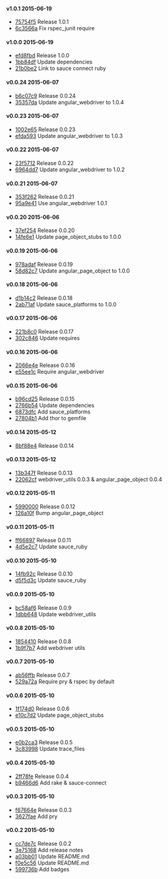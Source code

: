 #### v1.0.1 2015-06-19

- [75754f5](https://github.com/bootstraponline/angular_automation/commit/75754f5d7b8a98cb71e9cac78140e6c6af368471) Release 1.0.1
- [6c3566a](https://github.com/bootstraponline/angular_automation/commit/6c3566a97b503979945b299c4f23905774f8942d) Fix rspec_junit require


#### v1.0.0 2015-06-19

- [efd8fbd](https://github.com/bootstraponline/angular_automation/commit/efd8fbd532b7540d75a698d3568bfd5bec126914) Release 1.0.0
- [1bb84df](https://github.com/bootstraponline/angular_automation/commit/1bb84dfabaf560035b04d8aa45b534bcde7f4930) Update dependencies
- [21b0be2](https://github.com/bootstraponline/angular_automation/commit/21b0be253f8ac27773ccc0d7f05ac781bd6bec40) Link to sauce connect ruby


#### v0.0.24 2015-06-07

- [b6c07c9](https://github.com/bootstraponline/angular_automation/commit/b6c07c9c899b1e944b58f8dedab3850313679fe6) Release 0.0.24
- [35357da](https://github.com/bootstraponline/angular_automation/commit/35357dab8fa69b24084cc04489f183b0dc3d3761) Update angular_webdriver to 1.0.4


#### v0.0.23 2015-06-07

- [1002e65](https://github.com/bootstraponline/angular_automation/commit/1002e65685ccbbfb2eef148d18bca32f369746a7) Release 0.0.23
- [efda593](https://github.com/bootstraponline/angular_automation/commit/efda593dda62831c7d24d4ced9642fc9716567ff) Update angular_webdriver to 1.0.3


#### v0.0.22 2015-06-07

- [23f5712](https://github.com/bootstraponline/angular_automation/commit/23f5712c6216293f136e514580d3654b4f346610) Release 0.0.22
- [6964dd7](https://github.com/bootstraponline/angular_automation/commit/6964dd70732c123c299b46537e3bf9b33cb611fd) Update angular_webdriver to 1.0.2


#### v0.0.21 2015-06-07

- [353f262](https://github.com/bootstraponline/angular_automation/commit/353f262deed5fe2eb255d53eecedb79d2793cdf8) Release 0.0.21
- [95a9e41](https://github.com/bootstraponline/angular_automation/commit/95a9e41265ba0c4e494c47585ca1f52cc247b5cc) Use angular_webdriver 1.0.1


#### v0.0.20 2015-06-06

- [37ef254](https://github.com/bootstraponline/angular_automation/commit/37ef2548a334a0ed56de469ec432b916482eea1e) Release 0.0.20
- [14fe6e1](https://github.com/bootstraponline/angular_automation/commit/14fe6e15a84a36a13157b29c3f057bdcba271a11) Update page_object_stubs to 1.0.0


#### v0.0.19 2015-06-06

- [978adaf](https://github.com/bootstraponline/angular_automation/commit/978adaf11a10715c0ceef481e730601010375fc7) Release 0.0.19
- [58d82c7](https://github.com/bootstraponline/angular_automation/commit/58d82c7f1793db5daacb9f4f00bca3b5b297039c) Update angular_page_object to 1.0.0


#### v0.0.18 2015-06-06

- [d1b14c2](https://github.com/bootstraponline/angular_automation/commit/d1b14c2bcf9a41f5b47527b51362d811891611e6) Release 0.0.18
- [2ab71af](https://github.com/bootstraponline/angular_automation/commit/2ab71affa161fb8422d655c3af6024511f9ec7b9) Update sauce_platforms to 1.0.0


#### v0.0.17 2015-06-06

- [221b8c0](https://github.com/bootstraponline/angular_automation/commit/221b8c09ee7696fca8107fb106f0e464f7542c96) Release 0.0.17
- [302c846](https://github.com/bootstraponline/angular_automation/commit/302c846c41d0238a971b3c06c28f39f44eeca3e3) Update requires


#### v0.0.16 2015-06-06

- [2066e4e](https://github.com/bootstraponline/angular_automation/commit/2066e4ea33386f2ecf6ffdcc0f970753ce9b9b96) Release 0.0.16
- [e55ee1c](https://github.com/bootstraponline/angular_automation/commit/e55ee1c4c752f85f0af5956292109c03b523bca2) Require angular_webdriver


#### v0.0.15 2015-06-06

- [b96cd25](https://github.com/bootstraponline/angular_automation/commit/b96cd2591f94191452746229bd09388387ff7a08) Release 0.0.15
- [2766b54](https://github.com/bootstraponline/angular_automation/commit/2766b54d67e0fdb342ee85bac2eab772c4d63781) Update dependencies
- [6873dfc](https://github.com/bootstraponline/angular_automation/commit/6873dfc82f98b5fb13bde930283a8e610f7b7e88) Add sauce_platforms
- [27804b1](https://github.com/bootstraponline/angular_automation/commit/27804b12ea093d19f5f4afa2bc43ab91f154965d) Add thor to gemfile


#### v0.0.14 2015-05-12

- [8bf88e4](https://github.com/bootstraponline/angular_automation/commit/8bf88e4cfbf7476c0e99e8b441a984b1e861a1bc) Release 0.0.14


#### v0.0.13 2015-05-12

- [13b347f](https://github.com/bootstraponline/angular_automation/commit/13b347fda966e465a2c0dd15cb95d1932fdd6caa) Release 0.0.13
- [22062cf](https://github.com/bootstraponline/angular_automation/commit/22062cf331abeff2e904078bf951ac6a7387b973) webdriver_utils 0.0.3 & angular_page_object 0.0.4


#### v0.0.12 2015-05-11

- [5990000](https://github.com/bootstraponline/angular_automation/commit/59900006b8f412cc356ab350021e1ea6b388a277) Release 0.0.12
- [126a10f](https://github.com/bootstraponline/angular_automation/commit/126a10f6d83066725b1268cd7b7e388663c828ca) Bump angular_page_object


#### v0.0.11 2015-05-11

- [ff66897](https://github.com/bootstraponline/angular_automation/commit/ff66897834b41e32f59e961372102a1292a91f20) Release 0.0.11
- [4d5e2c7](https://github.com/bootstraponline/angular_automation/commit/4d5e2c7886f4f537cd7e838b75af3204ffe17321) Update sauce_ruby


#### v0.0.10 2015-05-10

- [14fb92c](https://github.com/bootstraponline/angular_automation/commit/14fb92c8695526e5174f5c033378a583a9411fea) Release 0.0.10
- [d5f5d3c](https://github.com/bootstraponline/angular_automation/commit/d5f5d3c45324f25738ca564cf251e9cac827ef8c) Update sauce_ruby


#### v0.0.9 2015-05-10

- [bc58af6](https://github.com/bootstraponline/angular_automation/commit/bc58af63de9c88aed386d86d98429c69f040c217) Release 0.0.9
- [1dbb648](https://github.com/bootstraponline/angular_automation/commit/1dbb6483b2fb2c91b1c7523a3645c1e3dae2ea4e) Update webdriver_utils


#### v0.0.8 2015-05-10

- [1854410](https://github.com/bootstraponline/angular_automation/commit/1854410b1484e18e7bd0396157cdc6257d2e2962) Release 0.0.8
- [1b9f7b7](https://github.com/bootstraponline/angular_automation/commit/1b9f7b7ebcb38ea281a8edb90a54866452143e0b) Add webdriver utils


#### v0.0.7 2015-05-10

- [ab56ffb](https://github.com/bootstraponline/angular_automation/commit/ab56ffbf03fe40c26e45270d35635370113482b2) Release 0.0.7
- [529a72a](https://github.com/bootstraponline/angular_automation/commit/529a72a0588b47af973f61561c4bf12899afb4c0) Require pry & rspec by default


#### v0.0.6 2015-05-10

- [1f174d0](https://github.com/bootstraponline/angular_automation/commit/1f174d08431ef63935e7a05837c7a2b0df62eaf2) Release 0.0.6
- [e10c7d2](https://github.com/bootstraponline/angular_automation/commit/e10c7d231697f69c096f06f82f91df1b89419b8c) Update page_object_stubs


#### v0.0.5 2015-05-10

- [e0b2ca3](https://github.com/bootstraponline/angular_automation/commit/e0b2ca33e81e0ce18c630b52d476b5e29aad33a8) Release 0.0.5
- [3c83998](https://github.com/bootstraponline/angular_automation/commit/3c83998054c7ef97f0c4ee4c27de9a20578a07be) Update trace_files


#### v0.0.4 2015-05-10

- [2ff78fe](https://github.com/bootstraponline/angular_automation/commit/2ff78fede63170ac41cf83212962d1ed61d57d79) Release 0.0.4
- [b9466d6](https://github.com/bootstraponline/angular_automation/commit/b9466d6176da1bb2bcb613797ff9b923f049a0d2) Add rake & sauce-connect


#### v0.0.3 2015-05-10

- [f67664e](https://github.com/bootstraponline/angular_automation/commit/f67664e4639f5d1a6930ea029c1589b5dd3fc162) Release 0.0.3
- [3627fae](https://github.com/bootstraponline/angular_automation/commit/3627fae2fc3a56a9734469775e0e32abc2f58fc2) Add pry


#### v0.0.2 2015-05-10

- [cc7de7c](https://github.com/bootstraponline/angular_automation/commit/cc7de7c1bdfb98da3dfc04ab65157c6fe6e8edfd) Release 0.0.2
- [3e75168](https://github.com/bootstraponline/angular_automation/commit/3e75168b7d82f078a01e5e026e0ed7dcec2397d6) Add release notes
- [a03bb01](https://github.com/bootstraponline/angular_automation/commit/a03bb01a098a75fab4bd3e85af2fbd6ff0143e7f) Update README.md
- [f0e5c56](https://github.com/bootstraponline/angular_automation/commit/f0e5c56e33f05737411525867a0bd9af5edf572f) Update README.md
- [599736b](https://github.com/bootstraponline/angular_automation/commit/599736b4cd930a9ab2837858624d4f8b50f0a85f) Add badges